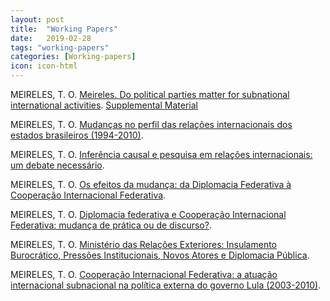 ```yaml
---
layout: post
title:  "Working Papers"
date:   2019-02-28
tags: "working-papers"
categories: [Working-papers]
icon: icon-html
---
```


MEIRELES, T. O. [Meireles. Do political parties matter for subnational international activities](https://www.dropbox.com/s/ah8ezfh099iwd1m/Meireles.%20Do%20political%20parties%20matter%20for%20subnational%20international%20activities.pdf?dl=0). 
[Supplemental Material](https://www.dropbox.com/s/a9wbyioqbty03yr/Supplemental%20Material%20%28Meireles.%20Do%20political%20parties%20matter%20for%20subnational%20international%20activities%29.pdf?dl=0)

MEIRELES, T. O. [Mudanças no perfil das relações internacionais dos estados brasileiros (1994-2010)](https://www.dropbox.com/s/e07u7yr2ygclvjm/EPRI_Paradiplomacia.pdf?dl=0). 

MEIRELES, T. O. [Inferência causal e pesquisa em relações internacionais: um debate necessário](https://www.dropbox.com/s/88w987sc26iqgtd/EPRI_Causalidade.pdf?dl=0). 

MEIRELES, T. O. [Os efeitos da mudança: da Diplomacia Federativa à Cooperação Internacional Federativa](http://conferencias.fflch.usp.br/sdpscp/viiisddcpusp/paper/view/2243/533). 

MEIRELES, T. O. [Diplomacia federativa e Cooperação Internacional Federativa: mudança de prática ou de discurso?](http://conferencias.fflch.usp.br/sdpscp/VIIsemDCP/paper/view/1928/370).

MEIRELES, T. O. [Ministério das Relações Exteriores: Insulamento Burocrático, Pressões Institucionais, Novos Atores e Diplomacia Pública](http://conferencias.fflch.usp.br/sdpscp/Vsem/paper/view/369/195). 

MEIRELES, T. O. [Cooperação Internacional Federativa: a atuação internacional subnacional na política externa do governo Lula (2003-2010)](http://www.marilia.unesp.br/Home/Eventos/2015/xiiisemanaderelacoesinternacionais/cooperacao-internacional_thiago-de-oliveira.pdf). 



